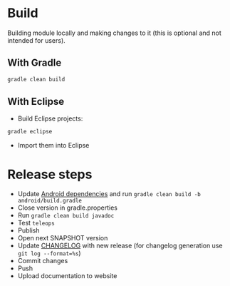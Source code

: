 # Build

Building module locally and making changes to it (this is optional and not intended for users).

## With Gradle

``` bash
gradle clean build
```

## With Eclipse

- Build Eclipse projects:

``` bash
gradle eclipse
```

- Import them into Eclipse

# Release steps

- Update [Android dependencies](android/gradle.properties) and run `gradle clean build -b android/build.gradle`
- Close version in gradle.properties
- Run `gradle clean build javadoc`
- Test `teleops`
- Publish
- Open next SNAPSHOT version
- Update [CHANGELOG](jros2moveit/release/CHANGELOG.md) with new release (for changelog generation use `git log --format=%s`)
- Commit changes
- Push
- Upload documentation to website
